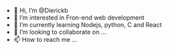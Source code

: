 - 👋 Hi, I’m @Dierickb
- 👀 I’m interested in Fron-end web development
- 🌱 I’m currently learning Nodejs, python, C and React
- 💞️ I’m looking to collaborate on ...
- 📫 How to reach me ...

<!---
Dierickb/Dierickb is a ✨ special ✨ repository because its `README.md` (this file) appears on your GitHub profile.
You can click the Preview link to take a look at your changes.
--->

